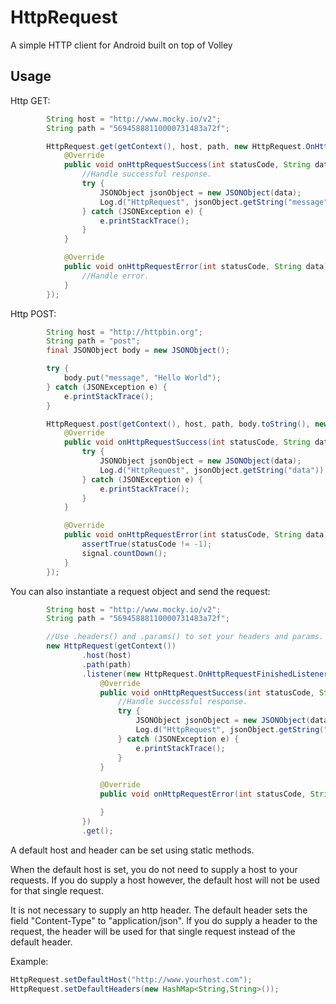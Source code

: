 # HttpRequest
A simple HTTP client for Android built on top of Volley

Usage
----

Http GET:
```java
        String host = "http://www.mocky.io/v2";
        String path = "56945888110000731483a72f";

        HttpRequest.get(getContext(), host, path, new HttpRequest.OnHttpRequestFinishedListener() {
            @Override
            public void onHttpRequestSuccess(int statusCode, String data) {
                //Handle successful response.
                try {
                    JSONObject jsonObject = new JSONObject(data);
                    Log.d("HttpRequest", jsonObject.getString("message"));
                } catch (JSONException e) {
                    e.printStackTrace();
                }
            }

            @Override
            public void onHttpRequestError(int statusCode, String data) {
                //Handle error.
            }
        });
```

Http POST:
```java
        String host = "http://httpbin.org";
        String path = "post";
        final JSONObject body = new JSONObject();

        try {
            body.put("message", "Hello World");
        } catch (JSONException e) {
            e.printStackTrace();
        }

        HttpRequest.post(getContext(), host, path, body.toString(), new HttpRequest.OnHttpRequestFinishedListener() {
            @Override
            public void onHttpRequestSuccess(int statusCode, String data) {
                try {
                    JSONObject jsonObject = new JSONObject(data);
                    Log.d("HttpRequest", jsonObject.getString("data"));
                } catch (JSONException e) {
                    e.printStackTrace();
                }
            }

            @Override
            public void onHttpRequestError(int statusCode, String data) {
                assertTrue(statusCode != -1);
                signal.countDown();
            }
        });
```

You can also instantiate a request object and send the request:
```java
        String host = "http://www.mocky.io/v2";
        String path = "56945888110000731483a72f";

        //Use .headers() and .params() to set your headers and params.
        new HttpRequest(getContext())
                .host(host)
                .path(path)
                .listener(new HttpRequest.OnHttpRequestFinishedListener() {
                    @Override
                    public void onHttpRequestSuccess(int statusCode, String data) {
                        //Handle successful response.
                        try {
                            JSONObject jsonObject = new JSONObject(data);
                            Log.d("HttpRequest", jsonObject.getString("message"));
                        } catch (JSONException e) {
                            e.printStackTrace();
                        }
                    }

                    @Override
                    public void onHttpRequestError(int statusCode, String data) {

                    }
                })
                .get();
```


A default host and header can be set using static methods.

When the default host is set, you do not need to supply a host to your requests. If you do supply a host however, the default host will not be used for that single request.

It is not necessary to supply an http header. The default header sets the field "Content-Type" to "application/json".
If you do supply a header to the request, the header will be used for that single request instead of the default header.

Example:
```java
HttpRequest.setDefaultHost("http://www.yourhost.com");
HttpRequest.setDefaultHeaders(new HashMap<String,String>());
```
